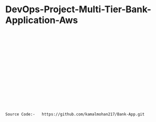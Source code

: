 # DevOps-Project-Multi-Tier-Bank-Application-Aws





<br><br/>
<br><br/>
<br><br/>
<br><br/>
<br><br/>
<br><br/>
<br><br/>
```
Source Code:-   https://github.com/kamalmohan217/Bank-App.git
```

